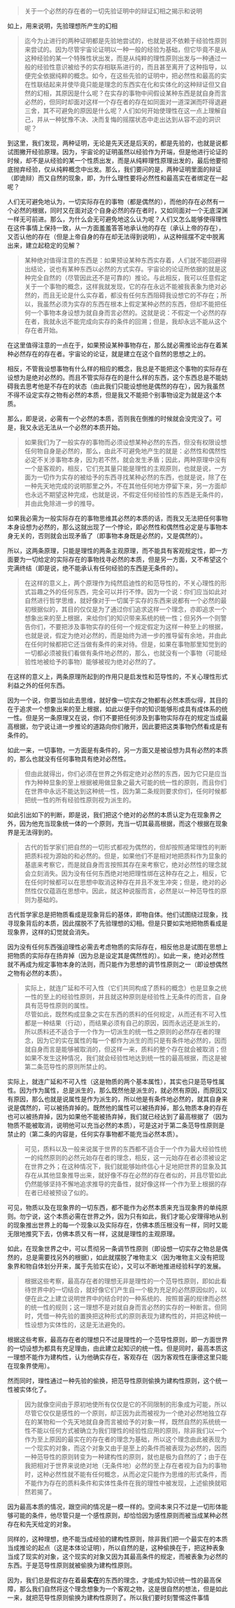 <blockquote data-pid="R8yWGlfe">关于一个必然的存在者的一切先验证明中的辩证幻相之揭示和说明</blockquote><p data-pid="F6z4v5Lw">如上，用来说明，先验理想所产生的幻相</p><blockquote data-pid="w8-ScpSL">迄今为止进行的两种证明都是先验地尝试的，也就是说不依赖于经验性原则来尝试的。因为尽管宇宙论证明以一种一般的经验为基础，但它毕竟不是从这种经验的某一个特殊性状出发，而是从纯粹的理性原则出发与一种通过一般的经验性意识被给予的实存相联系进行的，而且甚至离开了这种指导，以便完全依据纯粹的概念。如今，在这些先验的证明中，把必然性和最高的实在性联结起来并使毕竟只能是理念的东西实在化和实体化的这种辩证但又自然的幻相，其原因是什么呢？在实存的事物中间假设某种东西是就自身而言必然的，但同时却面对这样一个存在者的存在如同面对一道深渊而吓得退避三舍，其不可避免的原因是什么呢？人们如何开始使理性在这一点上理解自己，并从一种犹豫不决、决而复悔的摇摆状态中走出达到从容不迫的洞识呢？</blockquote><p data-pid="mqlz4_wI">到这里，我们发现，两种证明，无论是先天还是后天的，都是先验的，也就是说都试图撇开经验原理。因为，宇宙论的证明虽然以经验作为开端，但是他进行论证的时候，却不是从经验的某一个性质出发，而是从纯粹理性原理出发的，最后他要彻底抛弃经验，仅从纯粹概念中出发。那么，我们要问的是，两种证明里面的辩证（即诡辩）而又自然的现象，即，为什么理性要将必然性和最高实在者绑定在一起呢？</p><p data-pid="8YFLKTu6">人们无可避免地认为，一切实际存在的事物（都是偶然的），而他的存在必然有一个必然的根据，同时又在面对这个自身必然的存在者时，又如同面对一个无底深渊一样无可前进。那么，为什么会无可避免地这么认为呢？人们又怎么能够使得理性在这件事情上保持一致，从一方面羞羞答答地承认他的存在（承认上帝的存在），又否认他的存在（但是上帝自身的存在却无法得到说明），从这种摇摆不定中脱离出来，建立起稳定的见解？</p><blockquote data-pid="trnMJnGa">某种绝对值得注意的东西是：如果预设某种东西实存着，人们就不能回避得出结论，说也有某种东西以必然的方式实存。宇宙论的论证所依据的就是这种完全自然的（尽管因此还不是可靠的）推论。与此相反，我可以任意假定关于一个事物的概念，这样我就发现，它的存在永远不能被我表象为绝对必然的，而且无论是什么实存着，都没有任何东西阻碍我设想它的不存在；所以，我虽然必须为实存的东西在根本上假定某种必然的东西，但却不能把任何一个事物本身设想为就自身而言必然的。这就是说：不假定一个必然的存在者，我就永远不能完成向实存的条件的回溯；但是，我却永远不能从这个存在者开始。</blockquote><p data-pid="DIefaaxw">在这里值得注意的一点在于，如果预设某种事物存在，那么就必需推论出存在着某种必然存在的存在者。宇宙论的论证，就是建立在这个自然的思想之上的。</p><p data-pid="AJa1_4z3">相反，不管我设想事物有什么样的相应的概念，我总是不能把这个事物的实际存在设想为是绝对必然的。而且不管实际存在的是什么样的东西，这个东西总是不能妨碍我去思考他是不存在的状态（由此我们只能设想他是偶然的存在），因为我虽然不得不设定实存之物有必然的本质，但是我又不能把个别事物设定为就是这个本质。</p><p data-pid="Y3biI4jZ">那么，即是说，必需有一个必然的本质，否则我在倒推的时候就会没完没了。可是，我又永远无法从一个必然的本质开始。</p><blockquote data-pid="g7RfyLpr">如果我们为了一般实存的事物而必须设想某种必然的东西，但没有权限设想任何物自身是必然的，那么，由此不可避免地产生的就是：必然性和偶然性必定不关涉事物本身，因为若不然，就会发生矛盾；因此，两种原理中没有一个是客观的，相反，它们充其量只能是理性的主观原则，也就是说，一方面为一切作为实存的被给予的东西寻找某种必然的东西，也就是说，除了在一种先天地完成的说明那里之外，不在其他任何地方停留下来，另一方面却也永远不期望这种完成，也就是说，不假定任何经验性的东西是无条件的，并由此免除进一步的推导。</blockquote><p data-pid="KP06fUa1">如果我必需为一般实际存在的事物思维其必然的本质的话，而我又无法把任何事物本身设想为必然的，那么这就出现了一个悖论，即必然性和偶然性必定是与事物本身无关的，否则就会出现矛盾了（即事物本身既是必然的，又是偶然的）。</p><p data-pid="vlFXs7-f">所以，这两条原理，只能是理性的两条主观原理，而不能具有客观规定性，即一方面要为一切给定的实际存在的事物找寻必然的本质，但是另一方面，又不希望这个完满终结（即是说，绝不能承认有任何经验的东西是无条件的）。</p><blockquote data-pid="FYh0f2y6">在这样的意义上，两个原理作为纯然启迪性的和范导性的，不关心理性的形式旨趣之外的任何东西，完全可以并行不悖。因为一个说：你们应当如此对自然进行哲学思维，就好像对于一切属于实存的东西来说都有一个必然的最初根据似的，其目的仅仅是为了通过你们追求这样一个理念，亦即追求一个想象出来的至上根据，来给你们的知识带来系统的统一性；但另外一个则警告你们，不要把涉及事物实存的任何一个规定假定为这样一种至上的根据，也就是说，假定为绝对必然的，而是始终为进一步的推导留有余地，并由此在任何时候都把它还当做有条件的来对待。但是，如果在事物那里知觉到的一切都必须被我们看做有条件地必然的，那么，也就没有一个事物（可能经验性地被给予的事物）能够被视为绝对必然的了。</blockquote><p data-pid="1jM8nTwv">在这样的意义上，两条原理所起到的作用只是启发性和范导性的，不关心理性形式利益之外的任何东西。</p><p data-pid="0aHEPlNM">因为一个说，你要当如此去思维，就好像一切实存之物都有必然本质似得，其目的在于追求一个想象出来的至上根据，如此以便于你的知识能够形成具有成体系的统一性。但是另一条原理又在说，你们不要把任何涉及到事物实际存在的规定当成最高根据，勿宁说让进一步推论的道路向你们敞开，因此要把这类事物仍然看成是有条件的。</p><p data-pid="phAwIY8C">如此一来，一切事物，一方面是有条件的，另一方面又是被设想为具有必然的本质的，那么也就没有任何事物具有绝对必然性。</p><blockquote data-pid="e0WYaWuj">但由此就得出，你们必须在世界之外假定绝对必然的东西，因为它只是应当作为种种显象的至上根据被用做显象之最大可能的统一性的原则，而且你们在世界中永远不能达到这种统一性，因为第二条规则要求你们，任何时候都把统一性的所有经验性原则视为派生的。</blockquote><p data-pid="fIWYihIo">如此引出如下的判断，即是说，我们把这个绝对的必然的本质认定为在现象界之外，因为他充当现象统一体的一个原则，充当一切其最高根据，而这个根据在现象界是无法得到的。</p><blockquote data-pid="aUFTEoCI">古代的哲学家们把自然的一切形式都视为偶然的，但却按照通常理性的判断把质料视为源始的和必然的。但是，如果他们不是相对地把质料作为显象的基底来考察它，而是就自身而言按照其存在来考察它，绝对必然性的理念就会立刻消失。因为没有任何东西绝对地把理性绑在这种存在之上，相反，它在任何时候都可以在思想中取消这种存在并且不发生冲突；但是，绝对的必然性仅仅蕴涵在思想中。因此，就这种说服而言，必然是以一种范导性的原则为基础的。</blockquote><p data-pid="_TADG4En">古代哲学家总是把物质看成是现象背后的基体，即物自体。他们试图绕过现象，找寻现象背后的本质，因此摆脱不了先验理想的幻相。但是只要如实地把物质看成是现象界，这样的幻觉就会消失。</p><p data-pid="B9pD2zOE">因为没有任何东西强迫理性必需去考虑物质的实际存在，相反他总是试图在思想上把物质的实际存在扬弃掉（因为总是设定其是偶然性的）。如此一来，绝对必然性就不再成为规定事物本身的法则，而只能作为思想的调节性原则之一（即设想偶然之物有必然的本质）。</p><blockquote data-pid="_9PxWekz">实际上，就连广延和不可入性（它们共同构成了质料的概念）也是显象之统一性的至上的经验性原则，并且就这种原则是经验性上无条件的而言，自身具有范导性原则的属性。<br>尽管如此，既然构成显象之实在东西的质料的任何规定，从而还有不可入性都是一种结果（行动），而结果必须有自己的原因，因而永远还是派生的，所以质料还不适合于一个作为一切派生的统一性之原则的必然存在者的理念，因为它的实在属性的每一个都作为派生的而只是有条件地必然的，因而就自身而言是能够被取消的，但这样一来，质料的整个存在就会被取消；但如果不发生这种情况，我们就会经验性地达到统一性的最高根据，而这是被第二条范导性的原则所禁止的。</blockquote><p data-pid="6eFS5WJc">实际上，就连广延和不可入性（这是物质的两个基本属性），其实也只是范导性属性。因为作为属性，总是派生的，那么既然他是派生的，就必然有原因，而原因又有原因，那么也就是说属性是作为派生的，所以他是有条件地必然的，就其自身来说是偶然的，可以被扬弃掉的。既然他的属性可以被扬弃掉，那么物质本身的存在也可以被扬弃掉，因为如果他不能被扬弃掉，我们就已经达到了最高根据了（因为物质不能被取消，说明他可以充当必然的本质），可是这对于第二条范导性原则是禁止的（第二条的内容是，任何实存事物都不能充当必然本质）。</p><blockquote data-pid="ExblEjL1">可见，质料以及一般来说属于世界的东西都不适合于一个作为最大经验性统一的纯然原则的必然元始存在者的理念，相反，这一元始存在者必须被设定在世界之外；在这种情况下，我们就能够始终信心十足地把世界的显象及其存在从其他显象推导出来，就好像不存在必然的存在者似的，并且尽管如此仍然能够坚持不懈地追求推导的完备性，就好像这样一个作为至上根据的存在者已经被预设了似的。</blockquote><p data-pid="9VgTsZjn">可见，物质以及在现象界的一切东西，都不能作为必然本质来充当现象界的单纯原则。勿宁说，这个本质必需在世界之外，因为只有如此，我们才能心安理得地从别的现象推出世界上的每一个现象以及实际存在，仿佛本质压根没有一样，同时又能无限地推究下去，仿佛本质又有一样，这就是理性的主观原理。</p><p data-pid="UhgQA4O3">如此，在现象世界之中，可以贯彻另一条调节性原则（即设想一切实存之物总是偶然的，总是需要找另外的根据），如此就摆脱了唯物主义（因为唯物主义没有把现象界和物自体划分开来，属于先验实在论），又可以不断地推进经验科学的发展。</p><blockquote data-pid="YZjnzQ7e">根据这些考察，最高存在者的理想无非是理性的一个范导性原则，即如此看待世界中的一切结合，就好像它们产生自一个极为充足的必然原因似的，以便在此之上建立说明世界中的结合时的一种系统的、按照普遍的规律而必然的统一性的规则；这一理想不是对就自身而言必然的实存的一种断言。但同时，凭借一种先验的置换把这种形式的原则表现为建构性的，并把这种统一性设想为实体性的，这是无法避免的。</blockquote><p data-pid="TvyIuB9p">根据这些考察，最高存在者的理想只不过是理性的一个范导性原则，即一方面世界的一切设想为都具有充足理由，由此建立起知识的统一性。但是同时，最高本质这一理想不能作为建构性，认为他确实存在，客观存在（因为客观性在康德这里只能在现象界使用）。</p><p data-pid="O_NQfmaB">然而同时，理性通过一种先验的偷换，把范导性原则偷换为建构性原则，这个统一性被实体化了。</p><blockquote data-pid="b5p0Lcuw">因为就像空间由于原初地使所有仅仅是它的不同限制的形象成为可能，所以尽管它仅仅是感性的一个原则，却正因为此而被视为一个绝对必然地独立存在的某物和一个先天地就自身而言被给予的对象一样，既然自然的系统统一性不能以任何方式被确立为我们理性的经验性应用的原则，除非我们以一个作为至上原因的最实在的存在者的理念为基础，所以这个理念由此被表现为一个现实的对象，而这个对象又由于是至上的条件而被表现为必然的，因而一种范导性的原则转变为一种建构性的原则，就也是极为自然的了；由于在我把相对于世界来说绝对地（无条件地）必然的至上存在者视为自为的事物时，这种必然性就不能有任何概念，从而必定只能作为思维的形式条件，而不能作为存在的质料条件和实体性条件在我的理性中被发现，上述偷换就昭然若揭了。</blockquote><p data-pid="Mmadohk0">因为最高本质的情况，跟空间的情况是一模一样的。空间本来只不过是一切形体能够可能的条件，他尽管只是一个感性原则，却恰恰因为感性原则而被当成某种必然存在和先天给定的对象。</p><p data-pid="e5U14NTV">同样的，这种理想，绝不能当成经验的建构性原则，除非我们把一个最实在的本质当成推论的起点（这是本体论证明），所以自然的是，这种偷换在于，把这种表象当成了现实的对象，这个现实的对象又因为其最高条件的规定，而被表象为必然的东西。于是范导性原则就被偷换为建构性原则。</p><p data-pid="Nvx7k3kd">因为，我们总是假定存在着最<b>实在</b>的东西的理念，才能成为知识统一性的最高保障，那么我们自然将这个理念想象为一个客观之物，这是很自然的想法，但是如此一来，就把范导性原则偷换为建构性原则了。所以我们要时刻警惕这件事情</p><p></p><p></p><p></p><p></p><p></p>